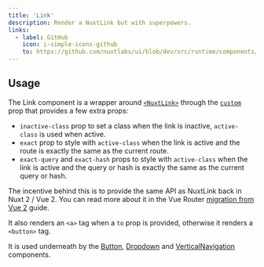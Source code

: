 ```yaml
---
title: 'Link'
description: Render a NuxtLink but with superpowers.
links:
  - label: GitHub
    icon: i-simple-icons-github
    to: https://github.com/nuxtlabs/ui/blob/dev/src/runtime/components/elements/Link.vue
---
```


## Usage

The Link component is a wrapper around [`<NuxtLink>`](https://nuxt.com/docs/api/components/nuxt-link) through the [`custom`](https://router.vuejs.org/api/interfaces/RouterLinkProps.html#Properties-custom) prop that provides a few extra props:

- `inactive-class` prop to set a class when the link is inactive, `active-class` is used when active.
- `exact` prop to style with `active-class` when the link is active and the route is exactly the same as the current route.
- `exact-query` and `exact-hash` props to style with `active-class` when the link is active and the query or hash is exactly the same as the current query or hash.

The incentive behind this is to provide the same API as NuxtLink back in Nuxt 2 / Vue 2. You can read more about it in the Vue Router [migration from Vue 2](https://router.vuejs.org/guide/migration/#removal-of-the-exact-prop-in-router-link) guide.

It also renders an `<a>` tag when a `to` prop is provided, otherwise it renders a `<button>` tag.

It is used underneath by the [Button](/elements/button), [Dropdown](/elements/dropdown) and [VerticalNavigation](/navigation/vertical-navigation) components.
